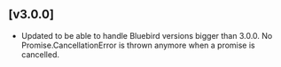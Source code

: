 ## [v3.0.0]

- Updated to be able to handle Bluebird versions bigger than 3.0.0. No Promise.CancellationError is thrown anymore when a promise is cancelled.
